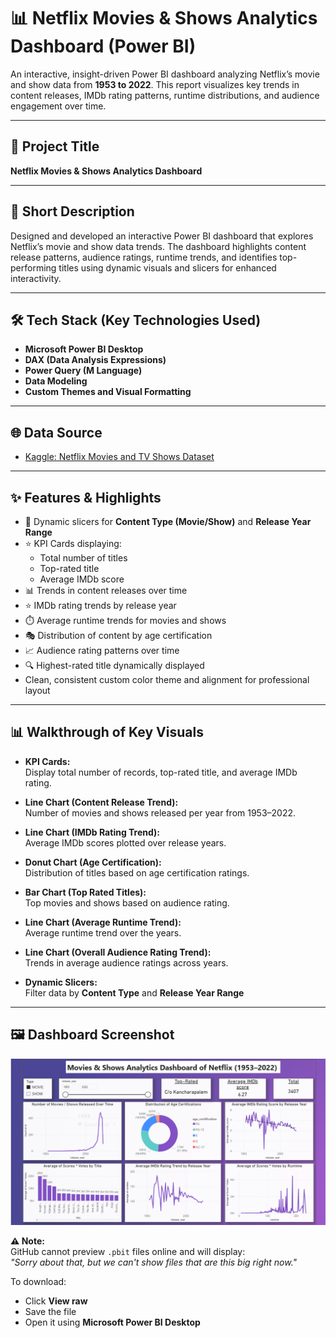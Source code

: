 # 📊 Netflix Movies & Shows Analytics Dashboard (Power BI)

An interactive, insight-driven Power BI dashboard analyzing Netflix’s movie and show data from **1953 to 2022**. This report visualizes key trends in content releases, IMDb rating patterns, runtime distributions, and audience engagement over time.

---

## 📌 Project Title

**Netflix Movies & Shows Analytics Dashboard**

---

## 📃 Short Description

Designed and developed an interactive Power BI dashboard that explores Netflix’s movie and show data trends. The dashboard highlights content release patterns, audience ratings, runtime trends, and identifies top-performing titles using dynamic visuals and slicers for enhanced interactivity.

---

## 🛠️ Tech Stack (Key Technologies Used)

- **Microsoft Power BI Desktop**
- **DAX (Data Analysis Expressions)**
- **Power Query (M Language)**
- **Data Modeling**
- **Custom Themes and Visual Formatting**

---

## 🌐 Data Source

- [Kaggle: Netflix Movies and TV Shows Dataset](https://www.kaggle.com/datasets)

---

## ✨ Features & Highlights

- 📅 Dynamic slicers for **Content Type (Movie/Show)** and **Release Year Range**
- ⭐ KPI Cards displaying:
  - Total number of titles  
  - Top-rated title  
  - Average IMDb score  
- 📊 Trends in content releases over time  
- ⭐ IMDb rating trends by release year  
- ⏱️ Average runtime trends for movies and shows  
- 🎭 Distribution of content by age certification  
- 📈 Audience rating patterns over time  
- 🔍 Highest-rated title dynamically displayed  
- Clean, consistent custom color theme and alignment for professional layout

---

## 📊 Walkthrough of Key Visuals

- **KPI Cards:**  
  Display total number of records, top-rated title, and average IMDb rating.

- **Line Chart (Content Release Trend):**  
  Number of movies and shows released per year from 1953–2022.

- **Line Chart (IMDb Rating Trend):**  
  Average IMDb scores plotted over release years.

- **Donut Chart (Age Certification):**  
  Distribution of titles based on age certification ratings.

- **Bar Chart (Top Rated Titles):**  
  Top movies and shows based on audience rating.

- **Line Chart (Average Runtime Trend):**  
  Average runtime trend over the years.

- **Line Chart (Overall Audience Rating Trend):**  
  Trends in average audience ratings across years.

- **Dynamic Slicers:**  
  Filter data by **Content Type** and **Release Year Range**

---

## 🖼️ Dashboard Screenshot

![Netflix Dashboard Screenshot](https://github.com/Somucr7/Netflix-PowerBI-Dashboard/raw/main/Netflix%20Movies%20%26%20Shows%20Dashboard.png)

**⚠️ Note:**  
GitHub cannot preview `.pbit` files online and will display:  
*"Sorry about that, but we can't show files that are this big right now."*  

To download:
- Click **View raw**
- Save the file  
- Open it using **Microsoft Power BI Desktop**










